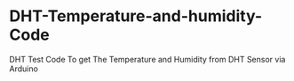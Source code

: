 # DHT-Temperature-and-humidity-Code
DHT Test Code To get The Temperature and Humidity from DHT Sensor via Arduino
